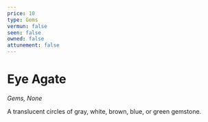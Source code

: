 ```yaml
---
price: 10
type: Gems
vermun: false
seen: false
owned: false
attunement: false
---
```

# Eye Agate

*Gems, None*

A translucent circles of gray, white, brown, blue, or green gemstone.